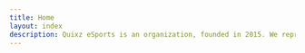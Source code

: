 ```yaml
---
title: Home
layout: index
description: Quixz eSports is an organization, founded in 2015. We represent teams in several esport titles, and try our best to climb to the top!
---
```

